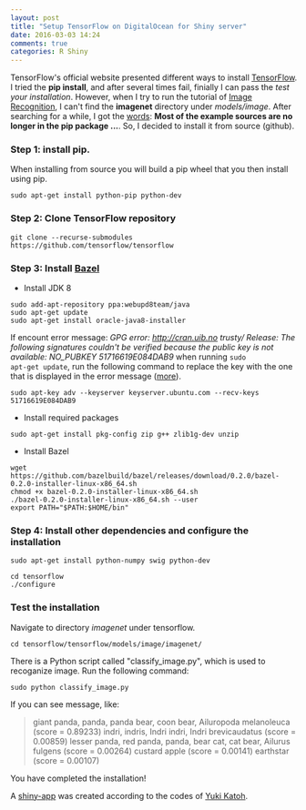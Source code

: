 ```yaml
---
layout: post
title: "Setup TensorFlow on DigitalOcean for Shiny server"
date: 2016-03-03 14:24
comments: true
categories: R Shiny
---
```



TensorFlow's official website presented different ways to install [TensorFlow](https://www.tensorflow.org/versions/r0.7/get_started/os_setup.html#configure-tensorflows-canonical-view-of-cuda-libraries). I tried the **pip install**, and after several times fail, finially I can pass the *test your installation*. However, when I try to run the tutorial of [Image Recognition](https://www.tensorflow.org/versions/r0.7/tutorials/image_recognition/index.html), I can't find the **imagenet** directory under *models/image*. After searching for a while, I got the [words](https://github.com/tensorflow/tensorflow/issues/463): **Most of the example sources are no longer in the pip package ...**. So, I decided to install it from source (github). 

### Step 1: install pip.

When installing from source you will build a pip wheel that you then install using pip. 

```
sudo apt-get install python-pip python-dev
```

### Step 2: Clone TensorFlow repository

```
git clone --recurse-submodules https://github.com/tensorflow/tensorflow
```

### Step 3: Install [Bazel](http://bazel.io/)

+ Install JDK 8

```
sudo add-apt-repository ppa:webupd8team/java
sudo apt-get update
sudo apt-get install oracle-java8-installer
```

If encount error message: *GPG error: http://cran.uib.no trusty/ Release: The following signatures couldn't be verified because the public key is not available: NO_PUBKEY 51716619E084DAB9* when running <code>sudo apt-get update</code>, run the following command to replace the key with the one that is displayed in the error message ([more](http://askubuntu.com/questions/20725/gpg-error-the-following-signatures-couldnt-be-verified-because-the-public-key
)). 

```
sudo apt-key adv --keyserver keyserver.ubuntu.com --recv-keys 51716619E084DAB9
```

+ Install required packages

```
sudo apt-get install pkg-config zip g++ zlib1g-dev unzip
```

+ Install Bazel

```
wget https://github.com/bazelbuild/bazel/releases/download/0.2.0/bazel-0.2.0-installer-linux-x86_64.sh
chmod +x bazel-0.2.0-installer-linux-x86_64.sh
./bazel-0.2.0-installer-linux-x86_64.sh --user
export PATH="$PATH:$HOME/bin"
```

### Step 4: Install other dependencies and configure the installation

```
sudo apt-get install python-numpy swig python-dev

cd tensorflow
./configure
```

### Test the installation

Navigate to directory *imagenet* under tensorflow.

```
cd tensorflow/tensorflow/models/image/imagenet/
```

There is a Python script called "classify_image.py", which is used to recoganize image. Run the following command:

```
sudo python classify_image.py
```

If you can see message, like: 

>giant panda, panda, panda bear, coon bear, Ailuropoda melanoleuca (score = 0.89233)
>indri, indris, Indri indri, Indri brevicaudatus (score = 0.00859)
>lesser panda, red panda, panda, bear cat, cat bear, Ailurus fulgens (score = 0.00264)
>custard apple (score = 0.00141)
>earthstar (score = 0.00107)

You have completed the installation!

A [shiny-app](http://188.166.116.72:3838/tf_ImageClassify/) was created according to the codes of [Yuki Katoh](http://opiateforthemass.es/articles/mini-ai-app-using-tensorflow-and-shiny/). 


